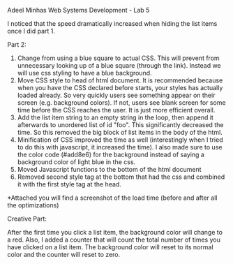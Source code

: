 Adeel Minhas
Web Systems Development - Lab 5

I noticed that the speed dramatically increased when hiding the list items once I did part 1.

Part 2:

1. Change from using a blue square to actual CSS. This will prevent from unnecessary looking up of a blue square (through the link). Instead we will use css styling to have a blue background.
2. Move CSS style to head of html document. It is recommended because when you have the CSS declared before <body> starts, your styles has actually loaded already. So very quickly users see something appear on their screen (e.g. background colors). If not, users see blank screen for some time before the CSS reaches the user.
It is just more efficient overall.
3. Add the list item string to an empty string in the loop, then append it afterwards to unordered list of id "foo". This significantly decreased the time. So this removed the big block of list items in the body of the html.
4. Minification of CSS improved the time as well (interestingly when I tried to do this with javascript, it increased the time). I also made sure to use the color code (#add8e6) for the background instead of saying a background color of light blue in the css.
5. Moved Javascript functions to the bottom of the html document
6. Removed second style tag at the bottom that had the css and combined it with the first style tag at the head.

*Attached you will find a screenshot of the load time (before and after all the optimizations)

Creative Part:

After the first time you click a list item, the background color will change to a red. Also, I added a counter that will count the total number of times you have clicked on a list item. The background color will reset to its normal color and the counter will reset to zero.
